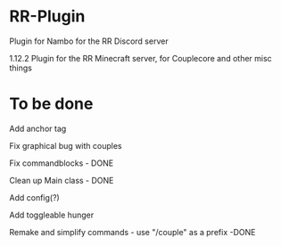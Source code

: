 # RR-Plugin
Plugin for Nambo for the RR Discord server

1.12.2 Plugin for the RR Minecraft server, for Couplecore and other misc things

# To be done

Add anchor tag

Fix graphical bug with couples

Fix commandblocks - DONE

Clean up Main class - DONE

Add config(?)

Add toggleable hunger

Remake and simplify commands - use "/couple"  as a prefix -DONE